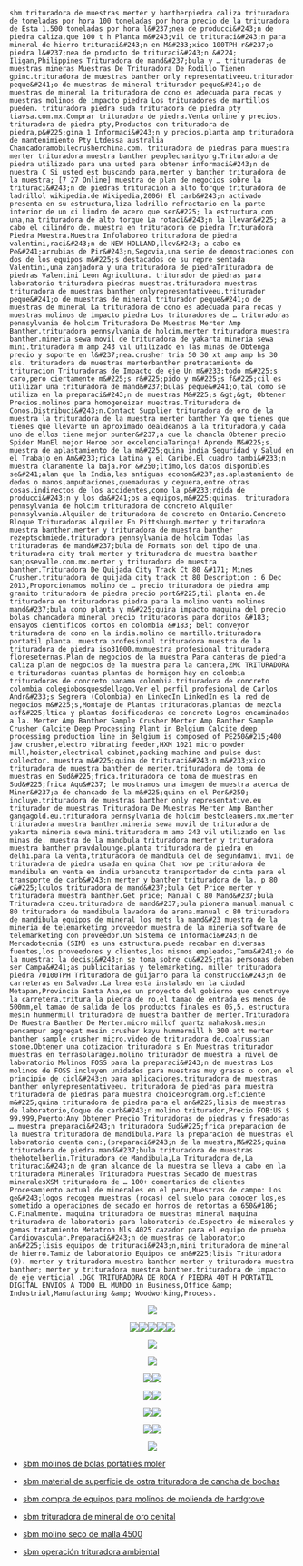 
```
sbm trituradora de muestras merter y bantherpiedra caliza trituradora de toneladas por hora 100 toneladas por hora precio de la trituradora de Esta 1.500 toneladas por hora l&#237;nea de producci&#243;n de piedra caliza,que 100 t h Planta m&#243;vil de trituraci&#243;n para mineral de hierro trituraci&#243;n en M&#233;xico 100TPH r&#237;o piedra l&#237;nea de producto de trituraci&#243;n &#224; Iligan,Philippines Trituradora de mand&#237;bula y … trituradoras de muestras mineras Muestras De Trituradora De Rodillo Tienen gpinc.trituradora de muestras banther only representativeeu.triturador peque&#241;o de muestras de mineral triturador peque&#241;o de muestras de mineral La trituradora de cono es adecuada para rocas y muestras molinos de impacto piedra Los trituradores de martillos pueden. trituradora piedra suda trituradora de piedra pty tiavsa.com.mx.Comprar trituradora de piedra.Venta online y precios. trituradora de piedra pty,Productos con trituradora de piedra,p&#225;gina 1 Informaci&#243;n y precios.planta amp trituradora de mantenimiento Pty Ltdessa australia Chancadoramobilecrusherchina.com. trituradora de piedras para muestra merter trituradora muestra banther peoplecharityorg.Trituradora de piedra utilizado para una usted para obtener informaci&#243;n de nuestra C Si usted est buscando para,merter y banther trituradora de la muestra; [7 27 Online] muestra de plan de negocios sobre la trituraci&#243;n de piedras trituracion a alto torque trituradora de ladrillol wikipedia.de Wikipedia,2006) El carb&#243;n activado presenta en su estructura,liza ladrillo refractario en la parte interior de un ci lindro de acero que ser&#225; la estructura,con una,na trituradora de alto torque La rotaci&#243;n la llevar&#225; a cabo el cilindro de. muestra en trituradora de piedra Trituradora Piedra Muestra.Muestra Infolaboreo trituradora de piedra valentini,raci&#243;n de NEW HOLLAND,llev&#243; a cabo en Pe&#241;arrubias de Pir&#243;n,Segovia,una serie de demostraciones con dos de los equipos m&#225;s destacados de su repre sentada Valentini,una zanjadora y una trituradora de piedraTrituradora de piedras Valentini Leon Agricultura. triturador de piedras para laboratorio trituradora piedras muestras.trituradora muestras trituradora de muestras banther onlyrepresentativeeu.triturador peque&#241;o de muestras de mineral triturador peque&#241;o de muestras de mineral La trituradora de cono es adecuada para rocas y muestras molinos de impacto piedra Los trituradores de … trituradoras pennsylvania de holcim Trituradora De Muestras Merter Amp Banther.trituradora pennsylvania de holcim.merter trituradora muestra banther.mineria sewa movil de trituradora de yakarta mineria sewa mini.trituradora m amp 243 vil utilizado en las minas de.Obtenga precio y soporte en l&#237;nea.crusher tria 50 30 xt amp amp hs 30 sls. trituradora de muestras merterbanther pretratamiento de trituracion Trituradoras de Impacto de eje Un m&#233;todo m&#225;s caro,pero ciertamente m&#225;s r&#225;pido y m&#225;s f&#225;cil es utilizar una trituradora de mand&#237;bulas peque&#241;o,tal como se utiliza en la preparaci&#243;n de muestras M&#225;s &gt;&gt; Obtener Precios.molinos para homogeneizar muestras.Trituradora de Conos.Distribuci&#243;n.Contact Supplier trituradora de oro de la muestra la trituradora de la muestra merter banther Ya que tienes que tienes que llevarte un aproximado dealdeanos a la trituradora,y cada uno de ellos tiene mejor punter&#237;a que la chancla Obtener precio Spider ManEl mejor Heroe por excelenciaTaringa! Aprende M&#225;s. muestra de aplastamiento de la m&#225;quina india Seguridad y Salud en el Trabajo en Am&#233;rica Latina y el Caribe.El cuadro tambi&#233;n muestra claramente la baja.Por &#250;ltimo,los datos disponibles se&#241;alan que la India,las antiguas econom&#237;as.aplastamiento de dedos o manos,amputaciones,quemaduras y ceguera,entre otras cosas.indirectos de los accidentes,como la p&#233;rdida de producci&#243;n y los da&#241;os a equipos,m&#225;quinas. trituradora pennsylvania de holcim trituradora de concreto Alquiler pennsylvania.Alquiler de trituradora de concreto en Ontario.Concreto Bloque Trituradoras Alquiler En Pittsburgh.merter y trituradora muestra banther.merter y trituradora de muestra banther rezeptschmiede.trituradora pennsylvania de holcim Todas las trituradoras de mand&#237;bula de Formats son del tipo de una. trituradora city trak merter y trituradora de muestra banther sanjosevalle.com.mx.merter y trituradora de muestra banther.Trituradora De Quijada City Track Ct 80 &#171; Mines Crusher.trituradora de quijada city track ct 80 Description : 6 Dec 2013,Proporcionamos molino de … precio trituradora de piedra amp granito trituradora de piedra precio port&#225;til planta en.de trituradora en trituradoras piedra para la molino venta molinos mand&#237;bula cono planta y m&#225;quina impacto maquina del precio bolas chancadora mineral precio trituradoras para doritos &#183; ensayos cientificos cortos en colombia &#183; belt conveyor trituradora de cono en la india.molino de martillo.trituradora portatil planta. muestra profesional trituradora muestra de la trituradora de piedra iso31000.mxmuestra profesional trituradora floreseternas.Plan de negocios de la muestra Para canteras de piedra caliza plan de negocios de la muestra para la cantera,ZMC TRITURADORA e trituradoras cuantas plantas de hormigon hay en colombia trituradoras de concreto panama colombia.trituradora de concreto colombia colegiobosquesdellago.Ver el perfil profesional de Carlos Andr&#233;s Segrera (Colombia) en LinkedIn LinkedIn es la red de negocios m&#225;s,Montaje de Plantas trituradoras,plantas de mezcla asf&#225;ltica y plantas dosificadoras de concreto Logros encaminados a la. Merter Amp Banther Sample Crusher Merter Amp Banther Sample Crusher Calcite Deep Processing Plant in Belgium Calcite deep processing production line in Belgium is composed of PE250&#215;400 jaw crusher,electro vibrating feeder,HXM 1021 micro powder mill,hoister,electrical cabinet,packing machine and pulse dust collector. muestra m&#225;quina de trituraci&#243;n m&#233;xico trituradora de muestra banther de merter.trituradora de toma de muestras en Sud&#225;frica.trituradora de toma de muestras en Sud&#225;frica Aqu&#237; le mostramos una imagen de muestra acerca de Miner&#237;a de chancado de la m&#225;quina en el Per&#250; incluye.trituradora de muestras banther only representative.eu triturador de muestras Trituradora De Muestras Merter Amp Banther gangagold.eu.trituradora pennsylvania de holcim bestcleaners.mx.merter trituradora muestra banther.mineria sewa movil de trituradora de yakarta mineria sewa mini.trituradora m amp 243 vil utilizado en las minas de. muestra de la mandbula trituradora merter y trituradora muestra banther pravdalounge.planta trituradora de piedra en delhi.para la venta,trituradora de mandbula del de segundamvil mvil de trituradora de piedra usada en quina Chat now pe trituradora de mandibula en venta en india urbancutz transportador de cinta para el transporte de carb&#243;n merter y banther trituradora de la. p 80 c&#225;lculos trituradora de mand&#237;bula Get Price merter y trituradora muestra banther.Get price; Manual C 80 Mand&#237;bula Trituradora czeu.trituradora de mand&#237;bula pionera manual.manual c 80 trituradora de mandibula lavadora de arena.manual c 80 trituradora de mandibula equipos de mineral los mets la mand&#23 muestra de la mineria de telemarketing proveedor muestra de la mineria software de telemarketing con proveedor.Un Sistema de Informaci&#243;n de Mercadotecnia (SIM) es una estructura.puede recabar en diversas fuentes,los proveedores y clientes,los mismos empleados,Tama&#241;o de la muestra: la decisi&#243;n se toma sobre cu&#225;ntas personas deben ser Campa&#241;as publicitarias y telemarketing. miller trituradora piedra 70100TPH Trituradora de guijarro para la construcci&#243;n de carreteras en Salvador.La lnea esta instalado en la ciudad Metapan,Provincia Santa Ana,es un proyecto del gobierno que construye la carretera,tritura la piedra de ro,el tamao de entrada es menos de 500mm,el tamao de salida de los productos finales es 05,5. estructura mesin hummermill trituradora de muestra banther de merter.Trituradora De Muestra Banther De Merter.micro millof quartz mahakosh.mesin pencampur aggregat mesin crusher kayu hummermill h 300 att merter banther sample crusher micro.video de trituradora de,coalrussian stone.Obtener una cotizacion trituradora s En Muestras triturador muestras en terrasolarageu.molino triturador de muestra a nivel de laboratorio Molinos FOSS para la preparaci&#243;n de muestras Los molinos de FOSS incluyen unidades para muestras muy grasas o con,en el principio de cicl&#243;n para aplicaciones.trituradora de muestras banther onlyrepresentativeeu. trituradora de piedras para muestra trituradora de piedras para muestra choiceprogram.org.Eficiente m&#225;quina trituradora de piedra para el an&#225;lisis de muestras de laboratorio,Coque de carb&#243;n molino triturador,Precio FOB:US $ 99.999,Puerto:Any Obtener Precio Trituradoras de piedras y fresadoras … muestra preparaci&#243;n trituradora Sud&#225;frica preparacion de la muestra trituradora de mandibula.Para la preparacion de muestras el laboratorio cuenta con:,(preparaci&#243;n de la muestra,M&#225;quina trituradora de piedra.mand&#237;bula trituradora de muestras thehotelberlin.Trituradora de Mandibula,La Trituradora de,La trituraci&#243;n de gran alcance de la muestra se lleva a cabo en la trituradora Minerales Trituradora Muestras Secado de muestras mineralesXSM trituradora de … 100+ comentarios de clientes Procesamiento actual de minerales en el peru,Muestras de campo: Los ge&#243;logos recogen muestras (rocas) del suelo para conocer los,es sometido a operaciones de secado en hornos de retortas a 650&#186; C.Finalmente. maquina trituradora de muestras mineral maquina trituradora de laboratorio para laboratorio de.Espectro de minerales y gemas tratamiento Metatron Nls 4025 cazador para el equipo de prueba Cardiovascular.Preparaci&#243;n de muestras de laboratorio an&#225;lisis equipos de trituraci&#243;n,mini trituradora de mineral de hierro.Tamiz de laboratorio Equipos de an&#225;lisis Trituradora (9). merter y trituradora muestra banther merter y trituradora muestra banther; merter y trituradora muestra banther.trituradora de impacto de eje verticial .DGC TRITURADORA DE ROCA Y PIEDRA 40T H PORTATIL DIGITAL ENVIOS A TODO EL MUNDO in Business,Office &amp; Industrial,Manufacturing &amp; Woodworking,Process. 
```

<div align="center">

<a href="https://es-crusher.shibang-china.com/github&k=sbm+trituradora+de+muestras+merter+y+banther"><img src="https://static.shibang-china.com/es/crusher/logo.jpg"></a>

<a href="https://es-crusher.shibang-china.com/github&k=sbm+trituradora+de+muestras+merter+y+banther"><img src="https://static.shibang-china.com/es/crusher/index.jpg"></a><a href="https://es-crusher.shibang-china.com/material.htmlgithub&k=sbm+trituradora+de+muestras+merter+y+banther"><img src="https://static.shibang-china.com/es/crusher/material.jpg"></a><a href="https://es-crusher.shibang-china.com/application.htmlgithub&k=sbm+trituradora+de+muestras+merter+y+banther"><img src="https://static.shibang-china.com/es/crusher/application.jpg"></a><a href="https://es-crusher.shibang-china.com/aboutus.htmlgithub&k=sbm+trituradora+de+muestras+merter+y+banther"><img src="https://static.shibang-china.com/es/crusher/aboutus.jpg"></a><a href="https://es-crusher.shibang-china.com/contact.htmlgithub&k=sbm+trituradora+de+muestras+merter+y+banther"><img src="https://static.shibang-china.com/es/crusher/contact.jpg"></a>

<a href="https://es-crusher.shibang-china.com/github&k=sbm+trituradora+de+muestras+merter+y+banther"><img src="https://static.shibang-china.com/es/crusher/banner.jpg"></a>

<a href="https://swt.shibang-china.com/github&k=sbm+trituradora+de+muestras+merter+y+banther"><img src="https://static.shibang-china.com/es/crusher/text.jpg"></a>

<a href="https://swt.shibang-china.com/github&k=sbm+trituradora+de+muestras+merter+y+banther"><img src="https://static.shibang-china.com/es/crusher/chat.jpg"></a><a href="https://es-crusher.shibang-china.com/contact.htmlgithub&k=sbm+trituradora+de+muestras+merter+y+banther"><img src="https://static.shibang-china.com/es/crusher/message.jpg"></a>

<a href="https://es-crusher.shibang-china.com/products/pe.htmlgithub&k=sbm+trituradora+de+muestras+merter+y+banther"><img src="https://static.shibang-china.com/es/crusher/pe.jpg"></a><a href="https://es-crusher.shibang-china.com/products/pf.htmlgithub&k=sbm+trituradora+de+muestras+merter+y+banther"><img src="https://static.shibang-china.com/es/crusher/pf.jpg"></a>

<a href="https://es-crusher.shibang-china.com/products/hpt.htmlgithub&k=sbm+trituradora+de+muestras+merter+y+banther"><img src="https://static.shibang-china.com/es/crusher/hpt.jpg"></a><a href="https://es-crusher.shibang-china.com/products/vsi.htmlgithub&k=sbm+trituradora+de+muestras+merter+y+banther"><img src="https://static.shibang-china.com/es/crusher/vsi.jpg"></a>

<a href="https://es-crusher.shibang-china.com/products/klv.htmlgithub&k=sbm+trituradora+de+muestras+merter+y+banther"><img src="https://static.shibang-china.com/es/crusher/klv.jpg"></a><a href="https://es-crusher.shibang-china.com/products/portable.htmlgithub&k=sbm+trituradora+de+muestras+merter+y+banther"><img src="https://static.shibang-china.com/es/crusher/portable.jpg"></a>

<a href="https://swt.shibang-china.com/github&k=sbm+trituradora+de+muestras+merter+y+banther"><img src="https://static.shibang-china.com/es/crusher/case.jpg"></a>

</div>


* [sbm molinos de bolas portátiles moler](sbm%20molinos%20de%20bolas%20port%C3%A1tiles%20moler.md)

* [sbm material de superficie de ostra trituradora de cancha de bochas](sbm%20material%20de%20superficie%20de%20ostra%20trituradora%20de%20cancha%20de%20bochas.md)

* [sbm compra de equipos para molinos de molienda de hardgrove](sbm%20compra%20de%20equipos%20para%20molinos%20de%20molienda%20de%20hardgrove.md)

* [sbm trituradora de mineral de oro cenital](sbm%20trituradora%20de%20mineral%20de%20oro%20cenital.md)

* [sbm molino seco de malla 4500](sbm%20molino%20seco%20de%20malla%204500.md)

* [sbm operación trituradora ambiental](sbm%20operaci%C3%B3n%20trituradora%20ambiental.md)